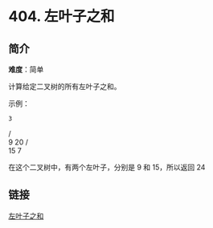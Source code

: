 # 404. 左叶子之和

## 简介

**难度**：简单

计算给定二叉树的所有左叶子之和。

示例：

    3
   / \
  9  20
    /  \
   15   7

在这个二叉树中，有两个左叶子，分别是 9 和 15，所以返回 24

## 链接

[左叶子之和](https://leetcode-cn.com/problems/sum-of-left-leaves/)